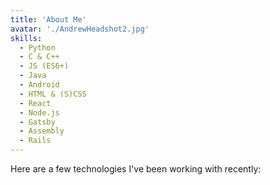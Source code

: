 ```yaml
---
title: 'About Me'
avatar: './AndrewHeadshot2.jpg'
skills:
  - Python
  - C & C++
  - JS (ES6+)
  - Java
  - Android
  - HTML & (S)CSS
  - React
  - Node.js
  - Gatsby
  - Assembly
  - Rails
---
```


Here are a few technologies I've been working with recently:
